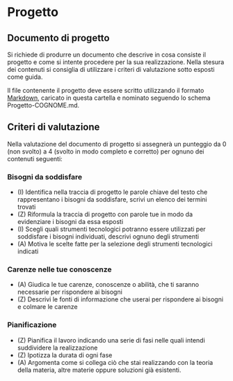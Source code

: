 # Progetto

## Documento di progetto

Si richiede di produrre un documento che descrive in cosa consiste il progetto e come si intente procedere per la sua realizzazione. Nella stesura dei contenuti si consiglia di utilizzare i criteri di valutazione sotto esposti come guida.

Il file contenente il progetto deve essere scritto utilizzando il formato [Markdown](https://daringfireball.net/projects/markdown/), caricato in questa cartella e nominato seguendo lo schema Progetto-COGNOME.md.

## Criteri di valutazione

Nella valutazione del documento di progetto si assegnerà un punteggio da 0 (non svolto) a 4 (svolto in modo completo e corretto) per ognuno dei contenuti seguenti:

### Bisogni da soddisfare

- (I) Identifica nella traccia di progetto le parole chiave del testo che rappresentano i bisogni da soddisfare, scrivi un elenco dei termini trovati
- (Z) Riformula la traccia di progetto con parole tue in modo da evidenziare i bisogni da essa esposti
- (I) Scegli quali strumenti tecnologici potranno essere utilizzati per soddisfare i bisogni individuati, descrivi ognuno degli strumenti
- (A) Motiva le scelte fatte per la selezione degli strumenti tecnologici indicati

### Carenze nelle tue conoscenze

- (A) Giudica le tue carenze, conoscenze o abilità, che ti saranno necessarie per rispondere ai bisogni
- (Z) Descrivi le fonti di informazione che userai per rispondere ai bisogni e colmare le carenze

### Pianificazione

- (Z) Pianifica il lavoro indicando una serie di fasi nelle quali intendi suddividere la realizzazione
- (Z) Ipotizza la durata di ogni fase
- (A) Argomenta come si collega ciò che stai realizzando con la teoria della materia, altre materie oppure soluzioni già esistenti.

